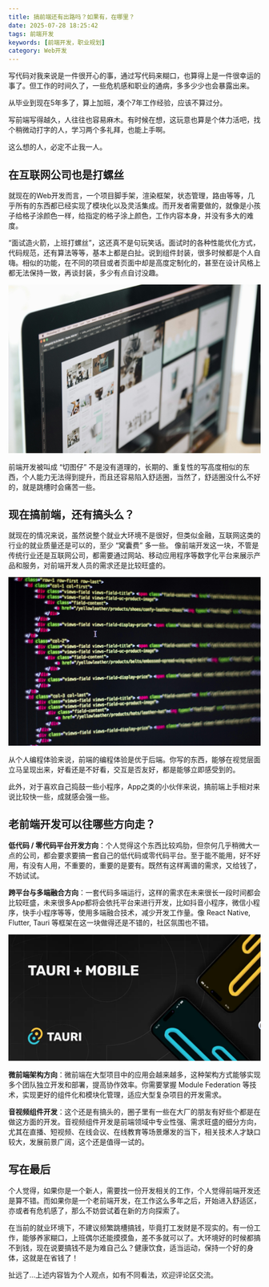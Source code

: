 ```yaml
---
title: 搞前端还有出路吗？如果有，在哪里？
date: 2025-07-28 18:25:42
tags: 前端开发
keywords: [前端开发，职业规划]
category: Web开发
---
```


写代码对我来说是一件很开心的事，通过写代码来糊口，也算得上是一件很幸运的事了。但工作的时间久了，一些危机感和职业的通病，多多少少也会暴露出来。

从毕业到现在5年多了，算上加班，凑个7年工作经验，应该不算过分。

写前端写得越久，人往往也容易麻木。有时候在想，这玩意也算是个体力活吧，找个稍微动打字的人，学习两个多礼拜，也能上手啊。

这么想的人，必定不止我一人。


## 在互联网公司也是打螺丝

就现在的Web开发而言，一个项目脚手架，渲染框架，状态管理，路由等等，几乎所有的东西都已经实现了模块化以及灵活集成。而开发者需要做的，就像是小孩子给格子涂颜色一样，给指定的格子涂上颜色，工作内容本身，并没有多大的难度。

“面试造火箭，上班打螺丝”，这还真不是句玩笑话。面试时的各种性能优化方式，代码规范，还有算法等等，基本上都是白扯。说到组件封装，很多时候都是个人自嗨。相似的功能，在不同的项目或者页面中却是高度定制化的，甚至在设计风格上都无法保持一致，再谈封装，多少有点自讨没趣。

![design](../imgs/feature-of-fe/design.jpg)

前端开发被叫成 “切图仔” 不是没有道理的，长期的、重复性的写高度相似的东西，个人能力无法得到提升，而且还容易陷入舒适圈，当然了，舒适圈没什么不好的，就是跳槽时会痛苦一些。


## 现在搞前端，还有搞头么？

就现在的情况来说，虽然说整个就业大环境不是很好，但类似金融，互联网这类的行业的就业质量还是可以的，至少 “窝囊费” 多一些。
像前端开发这一块，不管是传统行业还是互联网公司，都需要通过网站、移动应用程序等数字化平台来展示产品和服务，对前端开发人员的需求还是比较旺盛的。

![](../imgs//feature-of-fe/code.jpg)

从个人编程体验来说，前端的编程体验是优于后端。你写的东西，能够在视觉层面立马呈现出来，好看还是不好看，交互是否友好，都是能够立即感受到的。

此外，对于喜欢自己捣鼓一些小程序，App之类的小伙伴来说，搞前端上手相对来说比较快一些，成就感会强一些。


## 老前端开发可以往哪些方向走？

**低代码 / 零代码平台开发方向**：个人觉得这个东西比较鸡肋，但奈何几乎稍微大一点的公司，都会要求要搞一套自己的低代码或零代码平台。至于能不能用，好不好用，有没有人用，不重要的，重要的是要有。既然有这样离谱的需求，又给钱了，不妨试试。

**跨平台与多端融合方向**：一套代码多端运行，这样的需求在未来很长一段时间都会比较旺盛，未来很多App都将会依托平台来进行开发，比如抖音小程序，微信小程序，快手小程序等等，使用多端融合技术，减少开发工作量。像 React Native, Flutter, Tauri 等框架在这一块做得还是不错的，社区氛围也不错。

![](../imgs//feature-of-fe/tauri.png)

**微前端架构方向**：微前端在大型项目中的应用会越来越多，这种架构方式能够实现多个团队独立开发和部署，提高协作效率。你需要掌握 Module Federation 等技术，实现更好的组件化和模块化管理，适应大型复杂项目的开发需求。

**音视频组件开发**：这个还是有搞头的，圈子里有一些在大厂的朋友有好些个都是在做这方面的开发。音视频组件开发是前端领域中专业性强、需求旺盛的细分方向，尤其在直播、短视频、在线会议、在线教育等场景爆发的当下，相关技术人才缺口较大，发展前景广阔，这个还是值得一试的。

## 写在最后

个人觉得，如果你是一个新人，需要找一份开发相关的工作，个人觉得前端开发还是算不错。而如果你是一个老前端开发，在工作这么多年之后，开始进入舒适区，亦或者有危机感了，那么不妨尝试着在新的方向探索了。

在当前的就业环境下，不建议频繁跳槽搞钱，毕竟打工发财是不现实的。有一份工作，能够养家糊口，上班偶尔还能摸摸鱼，差不多就可以了。大环境好的时候都搞不到钱，现在说要搞钱不是为难自己么？健康饮食，适当运动，保持一个好的身体，这就是在省钱了！

扯远了...上述内容皆为个人观点，如有不同看法，欢迎评论区交流。
